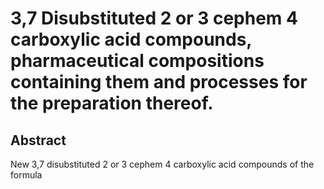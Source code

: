 # 3,7 Disubstituted 2 or 3 cephem 4 carboxylic acid compounds, pharmaceutical compositions containing them and processes for the preparation thereof.

## Abstract
New 3,7 disubstituted 2 or 3 cephem 4 carboxylic acid compounds of the formula